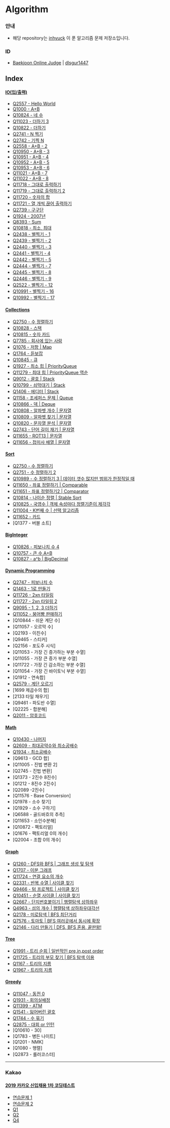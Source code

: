 # Algorithm

### 안내
- 해당 repository는 [inhyuck](https://github.com/inhyuck) 이 푼 알고리즘 문제 저장소입니다.

### ID
- [Baekjoon Online Judge](https://www.acmicpc.net/) | [dlsgur1447](https://www.acmicpc.net/user/dlsgur1447)

## Index

#### [**IO(입/출력)**](https://github.com/skhucode/skhucode-inhyuck/tree/develop/skhucode/src/io)
  - [Q2557 - Hello World](https://github.com/skhucode/skhucode-inhyuck/blob/develop/skhucode/src/io/Q2557.java)
  - [Q1000 - A+B](https://github.com/skhucode/skhucode-inhyuck/blob/develop/skhucode/src/io/Q1000.java)
  - [Q10824 - 네 수](https://github.com/skhucode/skhucode-inhyuck/blob/develop/skhucode/src/io/Q10824.java)
  - [Q11023 - 더하기 3](https://github.com/skhucode/skhucode-inhyuck/blob/develop/skhucode/src/io/Q11023.java)
  - [Q10822 - 더하기](https://github.com/skhucode/skhucode-inhyuck/blob/develop/skhucode/src/io/Q10822.java)
  - [Q2741 - N 찍기](https://github.com/skhucode/skhucode-inhyuck/blob/develop/skhucode/src/io/Q2741.java)
  - [Q2742 - 기찍 N](https://github.com/skhucode/skhucode-inhyuck/blob/develop/skhucode/src/io/Q2742.java)
  - [Q2558 - A+B - 2](https://github.com/skhucode/skhucode-inhyuck/blob/develop/skhucode/src/io/Q2558.java)
  - [Q10950 - A+B - 3](https://github.com/skhucode/skhucode-inhyuck/blob/develop/skhucode/src/io/Q10950.java)
  - [Q10951 - A+B - 4](https://github.com/skhucode/skhucode-inhyuck/blob/develop/skhucode/src/io/Q10951.java)
  - [Q10952 - A+B - 5](https://github.com/skhucode/skhucode-inhyuck/blob/develop/skhucode/src/io/Q10952.java)
  - [Q10953 - A+B - 6](https://github.com/skhucode/skhucode-inhyuck/blob/develop/skhucode/src/io/Q10953.java)
  - [Q11021 - A+B - 7](https://github.com/skhucode/skhucode-inhyuck/blob/develop/skhucode/src/io/Q11021.java)
  - [Q11022 - A+B - 8](https://github.com/skhucode/skhucode-inhyuck/blob/develop/skhucode/src/io/Q11022.java)
  - [Q11718 - 그대로 출력하기](https://github.com/skhucode/skhucode-inhyuck/blob/develop/skhucode/src/io/Q11718.java)
  - [Q11719 - 그대로 출력하기 2](https://github.com/skhucode/skhucode-inhyuck/blob/develop/skhucode/src/io/Q11719.java)
  - [Q11720 - 숫자의 합](https://github.com/skhucode/skhucode-inhyuck/blob/develop/skhucode/src/io/Q11720.java)
  - [Q11721 - 열 개씩 끊어 출력하기](https://github.com/skhucode/skhucode-inhyuck/blob/develop/skhucode/src/io/Q11721.java)
  - [Q2739 - 구구단](https://github.com/skhucode/skhucode-inhyuck/blob/develop/skhucode/src/io/2739.java)
  - [Q1924 - 2007년](https://github.com/skhucode/skhucode-inhyuck/blob/develop/skhucode/src/io/Q1924.java)
  - [Q8393 - Sum](https://github.com/skhucode/skhucode-inhyuck/blob/develop/skhucode/src/io/Q8393.java)
  - [Q10818 - 최소, 최대](https://github.com/skhucode/skhucode-inhyuck/blob/develop/skhucode/src/io/Q10818.java)
  - [Q2438 - 별찍기 - 1](https://github.com/skhucode/skhucode-inhyuck/blob/develop/skhucode/src/io/Q2438.java)
  - [Q2439 - 별찍기 - 2](https://github.com/skhucode/skhucode-inhyuck/blob/develop/skhucode/src/io/Q2439.java)
  - [Q2440 - 별찍기 - 3](https://github.com/skhucode/skhucode-inhyuck/blob/develop/skhucode/src/io/Q2440.java)
  - [Q2441 - 별찍기 - 4](https://github.com/skhucode/skhucode-inhyuck/blob/develop/skhucode/src/io/Q2441.java)
  - [Q2442 - 별찍기 - 5](https://github.com/skhucode/skhucode-inhyuck/blob/develop/skhucode/src/io/Q2442.java)
  - [Q2444 - 별찍기 - 7](https://github.com/skhucode/skhucode-inhyuck/blob/develop/skhucode/src/io/Q2444.java)
  - [Q2445 - 별찍기 - 8](https://github.com/skhucode/skhucode-inhyuck/blob/develop/skhucode/src/io/Q2445.java)
  - [Q2446 - 별찍기 - 9](https://github.com/skhucode/skhucode-inhyuck/blob/develop/skhucode/src/io/Q2446.java)
  - [Q2522 - 별찍기 - 12](https://github.com/skhucode/skhucode-inhyuck/blob/develop/skhucode/src/io/Q2522.java)
  - [Q10991 - 별찍기 - 16](https://github.com/skhucode/skhucode-inhyuck/blob/develop/skhucode/src/io/Q10991.java)
  - [Q10992 - 별찍기 - 17](https://github.com/skhucode/skhucode-inhyuck/blob/develop/skhucode/src/io/Q10992.java)

#### [**Collections**](https://github.com/skhucode/skhucode-inhyuck/tree/develop/skhucode/src/collections)
  - [Q2750 - 수 정렬하기](https://github.com/skhucode/skhucode-inhyuck/blob/develop/skhucode/src/collections/Q2750.java)
  - [Q10828 - 스택](https://github.com/skhucode/skhucode-inhyuck/blob/develop/skhucode/src/collections/Q10828.java)
  - [Q10815 - 숫자 카드](https://github.com/skhucode/skhucode-inhyuck/blob/develop/skhucode/src/collections/Q10815.java)
  - [Q7785 - 회사에 있는 사람](https://github.com/skhucode/skhucode-inhyuck/blob/develop/skhucode/src/collections/Q7785.java)
  - [Q1076 - 저항 | Map](https://github.com/skhucode/skhucode-inhyuck/blob/develop/skhucode/src/collections/Q1076.java)
  - [Q1764 - 듣보잡](https://github.com/skhucode/skhucode-inhyuck/blob/develop/skhucode/src/collections/Q1764.java)
  - [Q10845 - 큐](https://github.com/skhucode/skhucode-inhyuck/blob/develop/skhucode/src/collections/Q10845.java)
  - [Q1927 - 최소 힙 | PriorityQueue](https://github.com/skhucode/skhucode-inhyuck/blob/develop/skhucode/src/collections/Q1927.java)
  - [Q11279 - 최대 힙 | PriorityQueue 역순](https://github.com/skhucode/skhucode-inhyuck/blob/develop/skhucode/src/collections/Q11279.java)
  - [Q9012 - 괄호 | Stack](https://github.com/skhucode/skhucode-inhyuck/blob/develop/skhucode/src/collections/Q9012.java)
  - [Q10799 - 쇠막대기 | Stack](https://github.com/skhucode/skhucode-inhyuck/blob/develop/skhucode/src/collections/Q10799.java)
  - [Q1406 - 에디터 | Stack](https://github.com/skhucode/skhucode-inhyuck/blob/develop/skhucode/src/collections/Q1406.java)
  - [Q1158 - 조세퍼스 문제 | Queue](https://github.com/skhucode/skhucode-inhyuck/blob/develop/skhucode/src/collections/Q1158.java)
  - [Q10866 - 덱 | Deque](https://github.com/skhucode/skhucode-inhyuck/blob/develop/skhucode/src/collections/Q10866.java) 
  - [Q10808 - 알파벳 개수 | 문자열](https://github.com/skhucode/skhucode-inhyuck/blob/develop/skhucode/src/collections/Q10808.java)
  - [Q10809 - 알파벳 찾기 | 문자열](https://github.com/skhucode/skhucode-inhyuck/blob/develop/skhucode/src/collections/Q10809.java)
  - [Q10820 - 문자열 분석 | 문자열](https://github.com/skhucode/skhucode-inhyuck/blob/develop/skhucode/src/collections/Q10820.java)
  - [Q2743 - 단어 길이 재기 | 문자열](https://github.com/skhucode/skhucode-inhyuck/blob/develop/skhucode/src/collections/Q2743.java)
  - [Q11655 - ROT13 | 문자열](https://github.com/skhucode/skhucode-inhyuck/blob/develop/skhucode/src/collections/Q11655.java)
  - [Q11656 - 접미사 배열 | 문자열](https://github.com/skhucode/skhucode-inhyuck/blob/develop/skhucode/src/collections/Q11656.java)

#### [**Sort**](https://github.com/skhucode/skhucode-inhyuck/tree/develop/skhucode/src/sort)
  - [Q2750 - 수 정렬하기](https://github.com/skhucode/skhucode-inhyuck/blob/develop/skhucode/src/sort/Q2750.java)
  - [Q2751 - 수 정렬하기 2](https://github.com/skhucode/skhucode-inhyuck/blob/develop/skhucode/src/sort/Q2751.java)
  - [Q10989 - 수 정렬하기 3 | 데이터 갯수 많지만 범위가 한정적일 때](https://github.com/skhucode/skhucode-inhyuck/blob/develop/skhucode/src/sort/Q10989.java)
  - [Q11650 - 좌표 정렬하기 | Comparable](https://github.com/skhucode/skhucode-inhyuck/blob/develop/skhucode/src/sort/Q11650.java)
  - [Q11651 - 좌표 정렬하기2 | Comparator](https://github.com/skhucode/skhucode-inhyuck/blob/develop/skhucode/src/sort/Q11651.java)
  - [Q10814 - 나이순 정렬 | Stable Sort](https://github.com/skhucode/skhucode-inhyuck/blob/develop/skhucode/src/sort/Q10814.java)
  - [Q10825 - 국영수 | 객체 속성마다 정렬기준이 제각각](https://github.com/skhucode/skhucode-inhyuck/blob/develop/skhucode/src/sort/Q10825.java)
  - [Q11004 - K번째 수 | 선택 알고리즘](https://github.com/skhucode/skhucode-inhyuck/blob/develop/skhucode/src/sort/Q11004.java)
  - [Q11652 - 카드](https://github.com/skhucode/skhucode-inhyuck/blob/develop/skhucode/src/sort/Q11652.java)
  - [Q1377 - 버블 소트]

#### [**BigInteger**](https://github.com/skhucode/skhucode-inhyuck/tree/develop/skhucode/src/biginteger)
  - [Q10826 - 피보나치 수 4](https://github.com/skhucode/skhucode-inhyuck/blob/develop/skhucode/src/biginteger/Q10826.java)
  - [Q10757 - 큰 수 A+B](https://github.com/skhucode/skhucode-inhyuck/blob/develop/skhucode/src/biginteger/Q10757.java)
  - [Q10827 - a^b | BigDecimal](https://github.com/skhucode/skhucode-inhyuck/blob/develop/skhucode/src/biginteger/Q10827.java)

#### [**Dynamic Programming**](https://github.com/skhucode/skhucode-inhyuck/tree/develop/skhucode/src/dp)
  - [Q2747 - 피보나치 수](https://github.com/skhucode/skhucode-inhyuck/blob/develop/skhucode/src/dp/Q2747.java)
  - [Q1463 - 1로 만들기](https://github.com/skhucode/skhucode-inhyuck/blob/develop/skhucode/src/dp/Q1463.java)
  - [Q11726 - 2xn 타일링](https://github.com/skhucode/skhucode-inhyuck/blob/develop/skhucode/src/dp/Q11726.java)
  - [Q11727 - 2xn 타일링 2](https://github.com/skhucode/skhucode-inhyuck/blob/develop/skhucode/src/dp/Q11727.java)
  - [Q9095 - 1, 2, 3 더하기](https://github.com/skhucode/skhucode-inhyuck/blob/develop/skhucode/src/dp/Q9095.java)
  - [Q11052 - 붕어빵 판매하기](https://github.com/skhucode/skhucode-inhyuck/blob/develop/skhucode/src/dp/Q11052.java)
  - [Q10844 - 쉬운 계단 수]
  - [Q11057 - 오르막 수]
  - [Q2193 - 이친수]
  - [Q9465 - 스티커]
  - [Q2156 - 포도주 시식]
  - [Q11053 - 가장 긴 증가하는 부분 수열]
  - [Q11055 - 가장 큰 증가 부분 수열]
  - [Q11722 - 가장 긴 감소하는 부분 수열]
  - [Q11054 - 가장 긴 바이토닉 부분 수열]
  - [Q1912 - 연속합]
  - [Q2579 - 계단 오르기](https://github.com/skhucode/skhucode-inhyuck/blob/develop/skhucode/src/dp/Q2579.java)
  - [1699 제곱수의 합]
  - [2133 타일 채우기]
  - [Q9461 - 파도반 수열]
  - [Q2225 - 합분해]
  - [Q2011 - 암호코드](https://github.com/skhucode/skhucode-inhyuck/blob/develop/skhucode/src/dp/Q2011.java)   

#### [**Math**](https://github.com/skhucode/skhucode-inhyuck/tree/develop/skhucode/src/math)
  - [Q10430 - 나머지](https://github.com/skhucode/skhucode-inhyuck/blob/develop/skhucode/src/math/Q10430.java)
  - [Q2609 - 최대공약수와 최소공배수](https://github.com/skhucode/skhucode-inhyuck/blob/develop/skhucode/src/math/Q2609.java)
  - [Q1934 - 최소공배수](https://github.com/skhucode/skhucode-inhyuck/blob/develop/skhucode/src/math/Q1934.java)
  - [Q9613 - GCD 합]
  - [Q11005 - 진법 변환 2]
  - [Q2745 - 진법 변환]
  - [Q1373 - 2진수 8진수]
  - [Q1212 - 8진수 2진수]
  - [Q2089 -2진수]
  - [Q11576 - Base Conversion]
  - [Q1978 - 소수 찾기]
  - [Q1929 - 소수 구하기]
  - [Q6588 - 골드바흐의 추측]
  - [Q11653 - 소인수분해]
  - [Q10872 - 팩토리얼]
  - [Q1676 - 팩토리얼 0의 개수]
  - [Q2004 - 조합 0의 개수]
    
#### [**Graph**](https://github.com/skhucode/skhucode-inhyuck/tree/develop/skhucode/src/graph)
  - [Q1260 - DFS와 BFS | 그래프 생성 및 탐색](https://github.com/skhucode/skhucode-inhyuck/blob/develop/skhucode/src/graph/Q1260.java)
  - [Q1707 - 이분 그래프](https://github.com/skhucode/skhucode-inhyuck/blob/develop/skhucode/src/graph/Q1707.java)
  - [Q11724 - 연결 요소의 개수](https://github.com/skhucode/skhucode-inhyuck/blob/develop/skhucode/src/graph/Q11724.java)
  - [Q2331 - 반복 수열 | 사이클 찾기](https://github.com/skhucode/skhucode-inhyuck/blob/develop/skhucode/src/graph/Q2331.java)
  - [Q9466 - 텀 프로젝트 | 사이클 찾기](https://github.com/skhucode/skhucode-inhyuck/blob/develop/skhucode/src/graph/Q9466.java)
  - [Q10451 - 순열 사이클 | 사이클 찾기](https://github.com/skhucode/skhucode-inhyuck/blob/develop/skhucode/src/graph/Q10451.java)
  - [Q2667 - 단지번호붙이기 | 행렬탐색 상하좌우](https://github.com/skhucode/skhucode-inhyuck/blob/develop/skhucode/src/graph/Q2667.java)
  - [Q4963 - 섬의 개수 | 행렬탐색 상하좌우대각선](https://github.com/skhucode/skhucode-inhyuck/blob/develop/skhucode/src/graph/Q4963.java)
  - [Q2178 - 미로탐색 | BFS 최단거리](https://github.com/skhucode/skhucode-inhyuck/blob/develop/skhucode/src/graph/Q2178.java)
  - [Q7576 - 토마토 | BFS 여러곳에서 동시에 확장](https://github.com/skhucode/skhucode-inhyuck/blob/develop/skhucode/src/graph/Q7576.java)
  - [Q2146 - 다리 만들기 | DFS, BFS 혼용, 끝판왕!](https://github.com/skhucode/skhucode-inhyuck/blob/develop/skhucode/src/graph/Q2146.java)
    
#### [**Tree**](https://github.com/skhucode/skhucode-inhyuck/tree/develop/skhucode/src/tree)
  - [Q1991 - 트리 순회 | 일반적인 pre,in,post order](https://github.com/skhucode/skhucode-inhyuck/blob/develop/skhucode/src/tree/Q1991.java)
  - [Q11725 - 트리의 부모 찾기 | BFS 탐색 이용](https://github.com/skhucode/skhucode-inhyuck/blob/develop/skhucode/src/tree/Q11725.java)  
  - [Q1167 - 트리의 지름](https://github.com/skhucode/skhucode-inhyuck/blob/develop/skhucode/src/tree/Q1167.java)  
  - [Q1967 - 트리의 지름](https://github.com/skhucode/skhucode-inhyuck/blob/develop/skhucode/src/tree/Q1967.java)  
    
#### [**Greedy**](https://github.com/skhucode/skhucode-inhyuck/tree/develop/skhucode/src/greedy)
  - [Q11047 - 동전 0](https://github.com/skhucode/skhucode-inhyuck/blob/develop/skhucode/src/greedy/Q11047.java)
  - [Q1931 - 회의실배정](https://github.com/skhucode/skhucode-inhyuck/blob/develop/skhucode/src/greedy/Q1931.java)
  - [Q11399 - ATM](https://github.com/skhucode/skhucode-inhyuck/blob/develop/skhucode/src/greedy/Q11399.java)
  - [Q1541 - 잃어버린 괄호](https://github.com/skhucode/skhucode-inhyuck/blob/develop/skhucode/src/greedy/Q1541.java)
  - [Q1744 - 수 묶기](https://github.com/skhucode/skhucode-inhyuck/blob/develop/skhucode/src/greedy/Q1744.java)
  - [Q2875 - 대회 or 인턴](https://github.com/skhucode/skhucode-inhyuck/blob/develop/skhucode/src/greedy/Q2875.java)
  - [Q10610 - 30]
  - [Q1783 - 병든 나이트]
  - [Q1201 - NMK]
  - [Q1080 - 행렬]
  - [Q2873 - 롤러코스터]

---

### Kakao

#### [**2019 카카오 신입채용 1차 코딩테스트**](https://github.com/skhucode/skhucode-inhyuck/tree/develop/skhucode/src/kakao)
  - [연습문제 1](https://github.com/skhucode/skhucode-inhyuck/blob/develop/skhucode/src/kakao/Test1.java)
  - [연습문제 2](https://github.com/skhucode/skhucode-inhyuck/blob/develop/skhucode/src/kakao/Test2.java)
  - [Q1](https://github.com/skhucode/skhucode-inhyuck/blob/develop/skhucode/src/kakao/Q1.java)
  - [Q2](https://github.com/skhucode/skhucode-inhyuck/blob/develop/skhucode/src/kakao/Q2.java)
  - [Q4](https://github.com/skhucode/skhucode-inhyuck/blob/develop/skhucode/src/kakao/Q4.java)